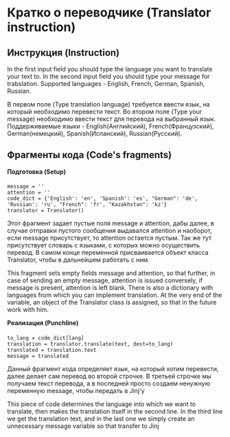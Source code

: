 Кратко о переводчике (Translator instruction)
===


Инструкция (Instruction)
-------
In the first input field you should type the language you want to translate your text to.
In the second input field you should type your message for trabslation.
Supported languages - English, French, German, Spanish, Russian.

В первом поле (Type translation language) требуется ввести язык, на который необходимо перевести текст.
Во втором поле (Type your message) необходимо ввести текст для перевода на выбранный язык.
Поддерживаемые языки - English(Английский), French(Французский), German(немецкий), Spanish(Испанский), Russian(Русский).


Фрагменты кода (Code's fragments)
--------
**Подготовка (Setup)**
####
    message = ''
    attention = ''
    code_dict = {'English': 'en', 'Spanish': 'es', "German": 'de', 'Russian': 'ru', "French": 'fr', "Kazakhstan": 'kz'}
    translator = Translator()
Этот фрагмент задает пустые поля message и attention, дабы далее, в случае отправки пустого сообщения выдавался attention 
и наоборот, если message присутствует, то attention остается пустым. Так же тут присутствует словарь с языками, с которых можно осуществить
перевод. В самом конце переменной присваивается объект класса Translator, чтобы в дальнейшем
работать с ним.

This fragment sets empty fields message and attention, so that further, in case of sending an empty message, attention is issued
conversely, if message is present, attention is left blank. There is also a dictionary with languages ​​from which you can implement
translation. At the very end of the variable, an object of the Translator class is assigned, so that in the future
work with him.



**Реализация (Punchline)**
####
    to_lang = code_dict[lang]
    translation = translator.translate(text, dest=to_lang)
    translated = translation.text
    message = translated
Данный фрагмент кода определяет язык, на который хотим перевести, далее делает сам перевод во второй строчке.
В третьей строчке мы получаем текст перевода, а в последней просто создаем ненужную переменную message, чтобы
передать в Jinj'у

This piece of code determines the language into which we want to translate, then makes the translation itself in the second line.
In the third line we get the translation text, and in the last one we simply create an unnecessary message variable so that
transfer to Jinj

